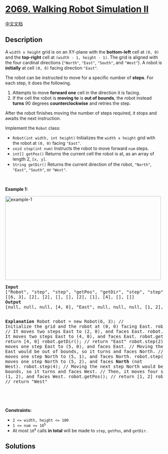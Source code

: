 # [2069. Walking Robot Simulation II](https://leetcode.com/problems/walking-robot-simulation-ii)

[中文文档](/solution/2000-2099/2069.Walking%20Robot%20Simulation%20II/README.md)

<!-- tags:Design,Simulation -->

## Description

<p>A <code>width x height</code> grid is on an XY-plane with the <strong>bottom-left</strong> cell at <code>(0, 0)</code> and the <strong>top-right</strong> cell at <code>(width - 1, height - 1)</code>. The grid is aligned with the four cardinal directions (<code>&quot;North&quot;</code>, <code>&quot;East&quot;</code>, <code>&quot;South&quot;</code>, and <code>&quot;West&quot;</code>). A robot is <strong>initially</strong> at cell <code>(0, 0)</code> facing direction <code>&quot;East&quot;</code>.</p>

<p>The robot can be instructed to move for a specific number of <strong>steps</strong>. For each step, it does the following.</p>

<ol>
	<li>Attempts to move <strong>forward one</strong> cell in the direction it is facing.</li>
	<li>If the cell the robot is <strong>moving to</strong> is <strong>out of bounds</strong>, the robot instead <strong>turns</strong> 90 degrees <strong>counterclockwise</strong> and retries the step.</li>
</ol>

<p>After the robot finishes moving the number of steps required, it stops and awaits the next instruction.</p>

<p>Implement the <code>Robot</code> class:</p>

<ul>
	<li><code>Robot(int width, int height)</code> Initializes the <code>width x height</code> grid with the robot at <code>(0, 0)</code> facing <code>&quot;East&quot;</code>.</li>
	<li><code>void step(int num)</code> Instructs the robot to move forward <code>num</code> steps.</li>
	<li><code>int[] getPos()</code> Returns the current cell the robot is at, as an array of length 2, <code>[x, y]</code>.</li>
	<li><code>String getDir()</code> Returns the current direction of the robot, <code>&quot;North&quot;</code>, <code>&quot;East&quot;</code>, <code>&quot;South&quot;</code>, or <code>&quot;West&quot;</code>.</li>
</ul>

<p>&nbsp;</p>
<p><strong class="example">Example 1:</strong></p>
<img alt="example-1" src="./images/example-1.png" style="width: 498px; height: 268px;" />
<pre>
<strong>Input</strong>
[&quot;Robot&quot;, &quot;step&quot;, &quot;step&quot;, &quot;getPos&quot;, &quot;getDir&quot;, &quot;step&quot;, &quot;step&quot;, &quot;step&quot;, &quot;getPos&quot;, &quot;getDir&quot;]
[[6, 3], [2], [2], [], [], [2], [1], [4], [], []]
<strong>Output</strong>
[null, null, null, [4, 0], &quot;East&quot;, null, null, null, [1, 2], &quot;West&quot;]

<strong>Explanation</strong>
Robot robot = new Robot(6, 3); // Initialize the grid and the robot at (0, 0) facing East.
robot.step(2); // It moves two steps East to (2, 0), and faces East.
robot.step(2); // It moves two steps East to (4, 0), and faces East.
robot.getPos(); // return [4, 0]
robot.getDir(); // return &quot;East&quot;
robot.step(2); // It moves one step East to (5, 0), and faces East.
// Moving the next step East would be out of bounds, so it turns and faces North.
// Then, it moves one step North to (5, 1), and faces North.
robot.step(1); // It moves one step North to (5, 2), and faces <strong>North</strong> (not West).
robot.step(4); // Moving the next step North would be out of bounds, so it turns and faces West.
// Then, it moves four steps West to (1, 2), and faces West.
robot.getPos(); // return [1, 2]
robot.getDir(); // return &quot;West&quot;

</pre>

<p>&nbsp;</p>
<p><strong>Constraints:</strong></p>

<ul>
	<li><code>2 &lt;= width, height &lt;= 100</code></li>
	<li><code>1 &lt;= num &lt;= 10<sup>5</sup></code></li>
	<li>At most <code>10<sup>4</sup></code> calls <strong>in total</strong> will be made to <code>step</code>, <code>getPos</code>, and <code>getDir</code>.</li>
</ul>

## Solutions

<!-- end -->
